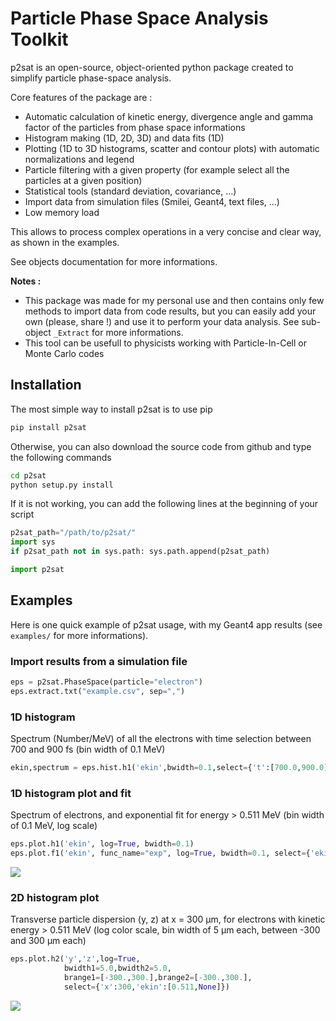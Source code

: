 # Particle Phase Space Analysis Toolkit

p2sat is an open-source, object-oriented python package created to simplify particle phase-space analysis.

Core features of the package are :
- Automatic calculation of kinetic energy, divergence angle and gamma factor of the particles from phase space informations
- Histogram making (1D, 2D, 3D) and data fits (1D)
- Plotting (1D to 3D histograms, scatter and contour plots) with automatic normalizations and legend
- Particle filtering with a given property (for example select all the particles at a given position)
- Statistical tools (standard deviation, covariance, ...)
- Import data from simulation files (Smilei, Geant4, text files, ...)
- Low memory load

This allows to process complex operations in a very concise and clear way, as shown in the examples.

See objects documentation for more informations.

**Notes :**
- This package was made for my personal use and then contains only few methods to import data from code results, but you can easily add your own (please, share !) and use it to perform your data analysis. See sub-object ``_Extract`` for more informations.
- This tool can be usefull to physicists working with Particle-In-Cell or Monte Carlo codes

## Installation

The most simple way to install p2sat is to use pip

```bash
pip install p2sat
```

Otherwise, you can also download the source code from github and type the following commands

```bash
cd p2sat
python setup.py install
```

If it is not working, you can add the following lines at the beginning of your script

```python
p2sat_path="/path/to/p2sat/"
import sys
if p2sat_path not in sys.path: sys.path.append(p2sat_path)

import p2sat
```

## Examples

Here is one quick example of p2sat usage, with my Geant4 app results (see ``examples/`` for more informations).

### Import results from a simulation file

```python
eps = p2sat.PhaseSpace(particle="electron")
eps.extract.txt("example.csv", sep=",")
```

### 1D histogram

Spectrum (Number/MeV) of all the electrons with time selection between 700 and 900 fs (bin width of 0.1 MeV)
```python
ekin,spectrum = eps.hist.h1('ekin',bwidth=0.1,select={'t':[700.0,900.0]})
```

### 1D histogram plot and fit

Spectrum of electrons, and exponential fit for energy > 0.511 MeV (bin width of 0.1 MeV, log scale)
```python
eps.plot.h1('ekin', log=True, bwidth=0.1)
eps.plot.f1('ekin', func_name="exp", log=True, bwidth=0.1, select={'ekin':[0.511,None]})
```

![](Figure_0.png)

### 2D histogram plot

Transverse particle dispersion (y, z) at x = 300 µm, for electrons with kinetic energy > 0.511 MeV (log color scale, bin width of 5 µm each, between -300 and 300 µm each)
```python
eps.plot.h2('y','z',log=True,
            bwidth1=5.0,bwidth2=5.0,
            brange1=[-300.,300.],brange2=[-300.,300.],
            select={'x':300,'ekin':[0.511,None]})
```

![](Figure_1.png)
